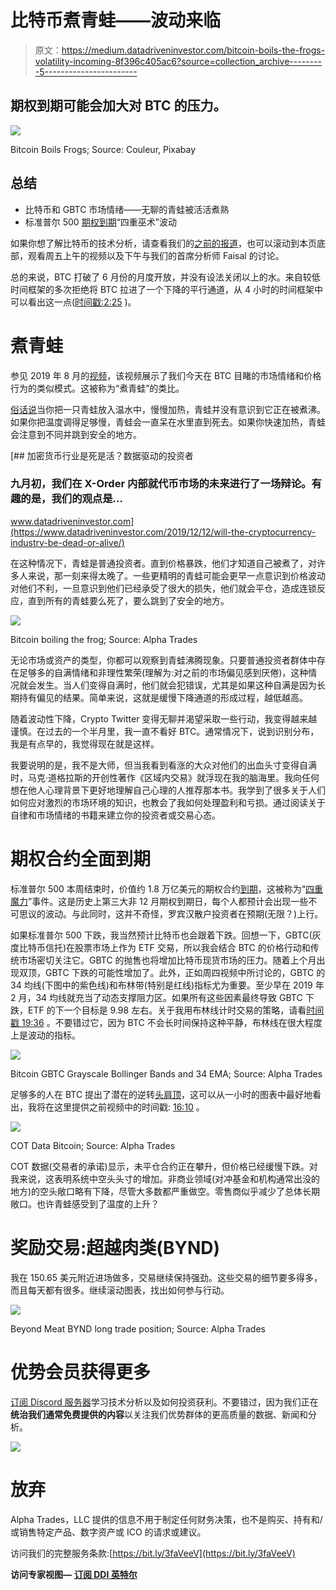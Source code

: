 # 比特币煮青蛙——波动来临

> 原文：<https://medium.datadriveninvestor.com/bitcoin-boils-the-frogs-volatility-incoming-8f396c405ac6?source=collection_archive---------5----------------------->

## 期权到期可能会加大对 BTC 的压力。

![](img/173df728d4554a7ef601372236cbcfde.png)

Bitcoin Boils Frogs; Source: Couleur, Pixabay

## **总结**

*   比特币和 GBTC 市场情绪——无聊的青蛙被活活煮熟
*   标准普尔 500 [期权到期](https://realmoney.thestreet.com/investing/stocks/options-expiration-extravaganza-will-drive-friday-s-action-15353147)“四重巫术”波动

如果你想了解比特币的技术分析，请查看我们的[之前的报道](https://medium.com/datadriveninvestor/bitcoin-faces-a-rocky-adoption-curve-daily-update-e12e26611256)，也可以滚动到本页底部，观看周五上午的视频以及下午与我们的首席分析师 Faisal 的讨论。

总的来说，BTC 打破了 6 月份的月度开放，并没有设法关闭以上的水。来自较低时间框架的多次拒绝将 BTC 拉进了一个下降的平行通道，从 4 小时的时间框架中可以看出这一点([时间戳:2:25](https://youtu.be/2LpwgZ7W8zs?t=145) )。

# 煮青蛙

参见 2019 年 8 月的[视频](https://youtu.be/KIVFFz_GCjs?t=380)，该视频展示了我们今天在 BTC 目睹的市场情绪和价格行为的类似模式。这被称为“煮青蛙”的类比。

[俗话说](https://en.wikipedia.org/wiki/Boiling_frog#:~:text=The%20boiling%20frog%20is%20a,will%20be%20cooked%20to%20death.)当你把一只青蛙放入温水中，慢慢加热，青蛙并没有意识到它正在被煮沸。如果你把温度调得足够慢，青蛙会一直呆在水里直到死去。如果你快速加热，青蛙会注意到不同并跳到安全的地方。

[](https://www.datadriveninvestor.com/2019/12/12/will-the-cryptocurrency-industry-be-dead-or-alive/) [## 加密货币行业是死是活？数据驱动的投资者

### 九月初，我们在 X-Order 内部就代币市场的未来进行了一场辩论。有趣的是，我们的观点是…

www.datadriveninvestor.com](https://www.datadriveninvestor.com/2019/12/12/will-the-cryptocurrency-industry-be-dead-or-alive/) 

在这种情况下，青蛙是普通投资者。直到价格暴跌，他们才知道自己被煮了，对许多人来说，那一刻来得太晚了。一些更精明的青蛙可能会更早一点意识到价格波动对他们不利，一旦意识到他们已经承受了很大的损失，他们就会平仓，造成连锁反应，直到所有的青蛙要么死了，要么跳到了安全的地方。

![](img/f642dff43b3c3d450985fbebce9564c7.png)

Bitcoin boiling the frog; Source: Alpha Trades

无论市场或资产的类型，你都可以观察到青蛙沸腾现象。只要普通投资者群体中存在足够多的自满情绪和非理性繁荣(理解为:对之前的市场偏见感到厌倦)，这种情况就会发生。当人们变得自满时，他们就会犯错误，尤其是如果这种自满是因为长期持有偏见的结果。简单来说，这就是缓慢下降通道的形成过程，越低越高。

随着波动性下降，Crypto Twitter 变得无聊并渴望采取一些行动，我变得越来越谨慎。在过去的一个半月里，我一直不看好 BTC。通常情况下，说到识别分布，我是有点早的，我觉得现在就是这样。

我要说明的是，我不是大师，但当我看到看涨的大众对他们的出血头寸变得自满时，马克·道格拉斯的开创性著作《区域内交易》就浮现在我的脑海里。我向任何想在他人心理背景下更好地理解自己心理的人推荐那本书。我学到了很多关于人们如何应对激烈的市场环境的知识，也教会了我如何处理盈利和亏损。通过阅读关于自律和市场情绪的书籍来建立你的投资者或交易心态。

# 期权合约全面到期

标准普尔 500 本周结束时，价值约 1.8 万亿美元的期权合约[到期](https://www.ccn.com/unprecedented-sp-500-volatility-imminent-ahead-of-major-options-expiration/)，这被称为“[四重魔力](https://www.bloomberg.com/news/articles/2020-06-18/quadruple-witching-set-to-add-fuel-to-month-of-stock-turbulence)”事件。这是历史上第三大非 12 月期权到期日，每个人都预计会出现一些不可思议的波动。与此同时，这并不奇怪，罗宾汉散户投资者在预期(无限？)上行。

如果标准普尔 500 下跌，我当然预计比特币也会跟着下跌。回想一下，GBTC(灰度比特币信托)在股票市场上作为 ETF 交易，所以我会结合 BTC 的价格行动和传统市场密切关注它。GBTC 的抛售也将增加比特币现货市场的压力。随着上个月出现双顶，GBTC 下跌的可能性增加了。此外，正如周四视频中所讨论的，GBTC 的 34 均线(下图中的紫色线)和布林带(特别是红线)指标尤为重要。至少早在 2019 年 2 月，34 均线就充当了动态支撑阻力区。如果所有这些因素最终导致 GBTC 下跌，ETF 的下一个目标是 9.98 左右。关于我用布林线计时交易的策略，请看[时间戳 19:36](https://youtu.be/2LpwgZ7W8zs?t=1176) 。不要错过它，因为 BTC 不会长时间保持这种平静，布林线在很大程度上是波动的指标。

![](img/ad940a6c748bd5b7f1daa8ca5d04c933.png)

Bitcoin GBTC Grayscale Bollinger Bands and 34 EMA; Source: Alpha Trades

足够多的人在 BTC 提出了潜在的逆转[头肩顶](https://www.investopedia.com/terms/h/head-shoulders.asp)，这可以从一小时的图表中最好地看出，我将在这里提供之前视频中的时间戳: [16:10](https://youtu.be/2LpwgZ7W8zs?t=970) 。

![](img/32b7b0be1585c3033702d9c91b75042d.png)

COT Data Bitcoin; Source: Alpha Trades

COT 数据(交易者的承诺)显示，未平仓合约正在攀升，但价格已经缓慢下跌。对我来说，这表明系统中空头头寸的增加。非商业领域(对冲基金和机构通常出没的地方)的空头敞口略有下降，尽管大多数都严重做空。零售商似乎减少了总体长期敞口。也许青蛙感受到了温度的上升？

# 奖励交易:超越肉类(BYND)

我在 150.65 美元附近进场做多，交易继续保持强劲。这些交易的细节要多得多，而且每天都有很多。继续滚动图表，找出如何参与行动。

![](img/52fe01134361227e43fb1ebadc4aef01.png)

Beyond Meat BYND long trade position; Source: Alpha Trades

# 优势会员获得更多

[订阅 Discord 服务器](https://bit.ly/2KJ1oor)学习技术分析以及如何投资获利。不要错过，因为我们正在**统治我们通常免费提供的内容**以关注我们优势群体的更高质量的数据、新闻和分析。

![](img/67226c5b3901b0b5512dd0d88d544ea8.png)

# 放弃

Alpha Trades，LLC 提供的信息不用于制定任何财务决策，也不是购买、持有和/或销售特定产品、数字资产或 ICO 的请求或建议。

访问我们的完整服务条款:[https://bit.ly/3faVeeV](https://bit.ly/3faVeeV)

**访问专家视图—** [**订阅 DDI 英特尔**](https://datadriveninvestor.com/ddi-intel)